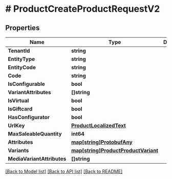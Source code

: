 # # ProductCreateProductRequestV2


## Properties 


Name | Type | Description | Notes
------------ | ------------- | ------------- | -------------
**TenantId**| **string** |   | [optional]
**EntityType**| **string** |   | [optional]
**EntityCode**| **string** |   | [optional]
**Code**| **string** |   | [optional]
**IsConfigurable**| **bool** |   | [optional]
**VariantAttributes**| **[]string** |   | [optional]
**IsVirtual**| **bool** |   | [optional]
**IsGiftcard**| **bool** |   | [optional]
**HasConfigurator**| **bool** |   | [optional]
**UrlKey**| [**ProductLocalizedText**](ProductLocalizedText.md) |   | [optional]
**MaxSaleableQuantity**| **int64** |   | [optional]
**Attributes**| [**map[string]ProtobufAny**](ProtobufAny.md) |   | [optional]
**Variants**| [**map[string]ProductProductVariant**](ProductProductVariant.md) |   | [optional]
**MediaVariantAttributes**| **[]string** |   | [optional]


[[Back to Model list]](../../README.md#models) [[Back to API list]](../../README.md#endpoints) [[Back to README]](../../README.md)

